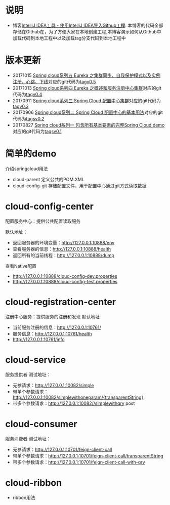 # 说明
- 博客[IntelliJ IDEA工具 - 使用IntelliJ IDEA导入Github工程](http://blog.csdn.net/hry2015/article/details/77984399): 本博客的代码全部存储在Github在，为了方便大家在本地创建工程,本博客演示如何从Github中加载代码到本地工程中以及加载tag分支代码到本地工程中

# 版本更新
- 20171015 [Spring cloud系列五 Eureka 之集群同步、自我保护模式以及实例注册、心跳、下线](http://blog.csdn.net/hry2015/article/details/78245149)对应的git代码为[tagv0.5](https://github.com/hryou0922/spring_cloud/blob/v0.5/cloud-registration-center/src/main/resources/application-simple2.yml)
- 20171013 [Spring cloud系列四 Eureka 之概述和服务注册中心集群](http://blog.csdn.net/hry2015/article/details/78220673)对应的git代码为[tagv0.4](https://github.com/hryou0922/spring_cloud/blob/v0.4/cloud-registration-center/src/main/resources/application-simple2.yml)
- 20170911 [Spring cloud系列三 Spring Cloud 配置中心集群](http://blog.csdn.net/hry2015/article/details/77938249)对应的git代码为[tagv0.3](https://github.com/hryou0922/spring_cloud/tree/v0.3)
- 20170906 [Spring cloud系列二 Spring Cloud 配置中心的基本用法](http://blog.csdn.net/hry2015/article/details/77870854)对应的git代码为[tagsv0.2](https://github.com/hryou0922/spring_cloud/tree/v0.2)
- 20170827 [Spring cloud系列一 包含所有基本要素的完整Spring Cloud demo](http://blog.csdn.net/hry2015/article/details/77623366) 对应的git代码为[tagsv0.1](https://github.com/hryou0922/spring_cloud/tree/v0.1)

# 简单的demo
介绍springcloud用法 
- cloud-parent
定义公共的POM.XML
- cloud-config-git
存储配置文件，用于配置中心通过git方式读取数据

# cloud-config-center
配置服务中心：提供公共配置读取服务

默认地址：
- 返回服务器的环境变量：http://127.0.0.1:10888/env
- 查看服务器的信息：http://127.0.0.1:10888/health
- 返回所有的当前线程：http://127.0.0.1:10888/dump

查看Native配置
- http://127.0.0.1:10888/cloud-config-dev.properties
- http://127.0.0.1:10888/cloud-config-test.properties


# cloud-registration-center
注册中心服务：提供服务的注册和发现
默认地址
- 当前服务注册的信息：http://127.0.0.1:10761/ 
- 服务信息：http://127.0.0.1:10761/health
- http://127.0.0.1:10761/info

# cloud-service
服务提供者
测试地址： 
- 无参请求：http://127.0.0.1:10082/simple
- 带单个参数请求：http://127.0.0.1:10082/simplewithoneparam/{transparentString}
- 带多个参数请求：http://127.0.0.1:10082//simplewithqry post

# cloud-consumer
服务消费者
测试地址： 
- 无参请求：http://127.0.0.1:10701/feign-client-call
- 带单个参数请求：http://127.0.0.1:10701/feign-client-call/transparentString
- 带多个参数请求：http://127.0.0.1:10701/feign-client-call-with-qry

# cloud-ribbon
- ribbon用法
